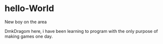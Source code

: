# hello-World

New boy on the area

DmkDragom here, i have been learning to program with the only purpose of making games one day.
